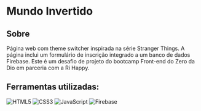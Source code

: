 # Mundo Invertido

## Sobre
Página web com theme switcher inspirada na série Stranger Things. A página inclui um formulário de inscrição integrado a um banco de dados Firebase. Este é um desafio de projeto do bootcamp Front-end do Zero da Dio em parceria com a Ri Happy.

## Ferramentas utilizadas: 
![HTML5](https://img.shields.io/badge/HTML5-E34F26?style=for-the-badge&logo=html5&logoColor=white)
![CSS3](https://img.shields.io/badge/CSS3-1572B6?style=for-the-badge&logo=css3&logoColor=white)
![JavaScript](https://img.shields.io/badge/JavaScript-F7DF1E?style=for-the-badge&logo=javascript&logoColor=black)
![Firebase](https://img.shields.io/badge/firebase-a08021?style=for-the-badge&logo=firebase&logoColor=ffcd34)